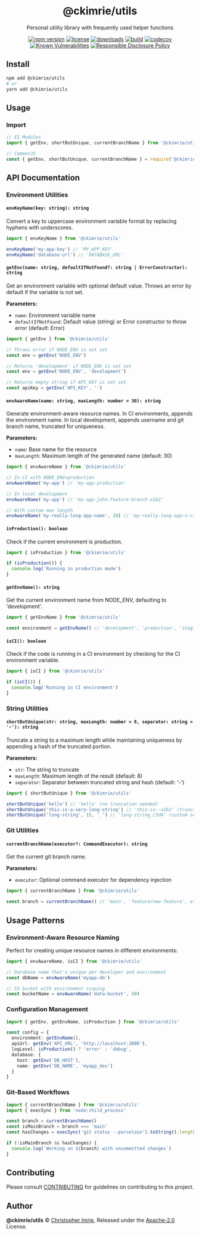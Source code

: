 <!-- markdownlint-disable -->

<p align="center"><h1 align="center">
  @ckimrie/utils
</h1>

<p align="center">
  Personal utility library with frequently used helper functions
</p>

<p align="center">
  <a href="https://www.npmjs.org/package/@ckimrie/utils"><img src="https://badgen.net/npm/v/@ckimrie/utils?" alt="npm version"/></a>
  <a href="https://www.npmjs.org/package/@ckimrie/utils"><img src="https://badgen.net/npm/license/@ckimrie/utils?" alt="license"/></a>
  <a href="https://www.npmjs.org/package/@ckimrie/utils"><img src="https://badgen.net/npm/dt/@ckimrie/utils?" alt="downloads"/></a>
  <a href="https://github.com/ckimrie/utils/actions/workflows/ci.yml"><img src="https://github.com/ckimrie/utils/actions/workflows/ci.yml/badge.svg" alt="build"/></a>
  <a href="https://codecov.io/gh/ckimrie/@ckimrie/utils"><img src="https://badgen.net/codecov/c/github/ckimrie/utils" alt="codecov"/></a>
  <a href="https://snyk.io/test/github/ckimrie/@ckimrie/utils"><img src="https://snyk.io/test/github/ckimrie/utils/badge.svg" alt="Known Vulnerabilities"/></a>
  <a href="./SECURITY.md"><img src="https://img.shields.io/badge/Security-Responsible%20Disclosure-yellow.svg" alt="Responsible Disclosure Policy" /></a>
</p>

## Install

```sh
npm add @ckimrie/utils
# or
yarn add @ckimrie/utils
```

## Usage

### Import

```typescript
// ES Modules
import { getEnv, shortButUnique, currentBranchName } from '@ckimrie/utils'

// CommonJS
const { getEnv, shortButUnique, currentBranchName } = require('@ckimrie/utils')
```

## API Documentation

### Environment Utilities

#### `envKeyName(key: string): string`

Convert a key to uppercase environment variable format by replacing hyphens with underscores.

```typescript
import { envKeyName } from '@ckimrie/utils'

envKeyName('my-app-key') // 'MY_APP_KEY'
envKeyName('database-url') // 'DATABASE_URL'
```

#### `getEnv(name: string, defaultIfNotFound?: string | ErrorConstructor): string`

Get an environment variable with optional default value. Throws an error by default if the variable is not set.

**Parameters:**
- `name`: Environment variable name
- `defaultIfNotFound`: Default value (string) or Error constructor to throw error (default: Error)

```typescript
import { getEnv } from '@ckimrie/utils'

// Throws error if NODE_ENV is not set
const env = getEnv('NODE_ENV')

// Returns 'development' if NODE_ENV is not set
const env = getEnv('NODE_ENV', 'development')

// Returns empty string if API_KEY is not set
const apiKey = getEnv('API_KEY', '')
```

#### `envAwareName(name: string, maxLength: number = 30): string`

Generate environment-aware resource names. In CI environments, appends the environment name. In local development, appends username and git branch name, truncated for uniqueness.

**Parameters:**
- `name`: Base name for the resource
- `maxLength`: Maximum length of the generated name (default: 30)

```typescript
import { envAwareName } from '@ckimrie/utils'

// In CI with NODE_ENV=production
envAwareName('my-app') // 'my-app-production'

// In local development
envAwareName('my-app') // 'my-app-john-feature-branch-a1b2'

// With custom max length
envAwareName('my-really-long-app-name', 20) // 'my-really-long-app-n-c3d4'
```

#### `isProduction(): boolean`

Check if the current environment is production.

```typescript
import { isProduction } from '@ckimrie/utils'

if (isProduction()) {
  console.log('Running in production mode')
}
```

#### `getEnvName(): string`

Get the current environment name from NODE_ENV, defaulting to 'development'.

```typescript
import { getEnvName } from '@ckimrie/utils'

const environment = getEnvName() // 'development', 'production', 'staging', etc.
```

#### `isCI(): boolean`

Check if the code is running in a CI environment by checking for the CI environment variable.

```typescript
import { isCI } from '@ckimrie/utils'

if (isCI()) {
  console.log('Running in CI environment')
}
```

### String Utilities

#### `shortButUnique(str: string, maxLength: number = 8, separator: string = '-'): string`

Truncate a string to a maximum length while maintaining uniqueness by appending a hash of the truncated portion.

**Parameters:**
- `str`: The string to truncate
- `maxLength`: Maximum length of the result (default: 8)
- `separator`: Separator between truncated string and hash (default: '-')

```typescript
import { shortButUnique } from '@ckimrie/utils'

shortButUnique('hello') // 'hello' (no truncation needed)
shortButUnique('this-is-a-very-long-string') // 'this-is--a1b2' (truncated with hash)
shortButUnique('long-string', 15, '_') // 'long-string_c3d4' (custom separator)
```

### Git Utilities

#### `currentBranchName(executor?: CommandExecutor): string`

Get the current git branch name.

**Parameters:**
- `executor`: Optional command executor for dependency injection

```typescript
import { currentBranchName } from '@ckimrie/utils'

const branch = currentBranchName() // 'main', 'feature/new-feature', etc.
```

## Usage Patterns

### Environment-Aware Resource Naming

Perfect for creating unique resource names in different environments:

```typescript
import { envAwareName, isCI } from '@ckimrie/utils'

// Database name that's unique per developer and environment
const dbName = envAwareName('myapp-db')

// S3 bucket with environment scoping
const bucketName = envAwareName('data-bucket', 50)
```

### Configuration Management

```typescript
import { getEnv, getEnvName, isProduction } from '@ckimrie/utils'

const config = {
  environment: getEnvName(),
  apiUrl: getEnv('API_URL', 'http://localhost:3000'),
  logLevel: isProduction() ? 'error' : 'debug',
  database: {
    host: getEnv('DB_HOST'),
    name: getEnv('DB_NAME', 'myapp_dev')
  }
}
```

### Git-Based Workflows

```typescript
import { currentBranchName } from '@ckimrie/utils'
import { execSync } from 'node:child_process'

const branch = currentBranchName()
const isMainBranch = branch === 'main'
const hasChanges = execSync('git status --porcelain').toString().length > 0

if (!isMainBranch && hasChanges) {
  console.log(`Working on ${branch} with uncommitted changes`)
}
```

## Contributing

Please consult [CONTRIBUTING](./.github/CONTRIBUTING.md) for guidelines on contributing to this project.

## Author

**@ckimrie/utils** © [Christopher Imrie](https://github.com/ckimrie), Released under the [Apache-2.0](./LICENSE) License.